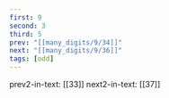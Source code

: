 ```yaml
---
first: 9
second: 3
third: 5
prev: "[[many_digits/9/34]]"
next: "[[many_digits/9/36]]"
tags: [odd]
---
```

prev2-in-text: [[33]]
next2-in-text: [[37]]
